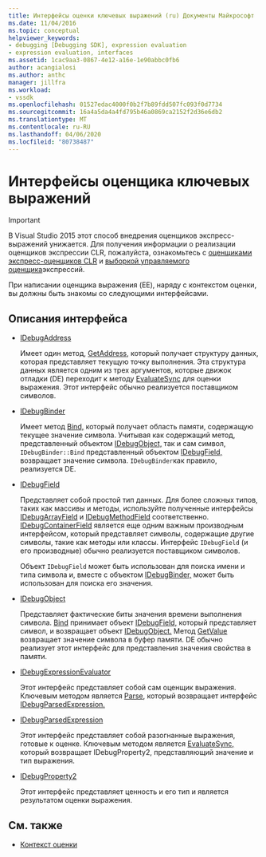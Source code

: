 ```yaml
---
title: Интерфейсы оценки ключевых выражений (ru) Документы Майкрософт
ms.date: 11/04/2016
ms.topic: conceptual
helpviewer_keywords:
- debugging [Debugging SDK], expression evaluation
- expression evaluation, interfaces
ms.assetid: 1cac9aa3-0867-4e12-a16e-1e90abbc0fb6
author: acangialosi
ms.author: anthc
manager: jillfra
ms.workload:
- vssdk
ms.openlocfilehash: 01527edac4000f0b2f7b89fdd507fc093f0d7734
ms.sourcegitcommit: 16a4a5da4a4fd795b46a0869ca2152f2d36e6db2
ms.translationtype: MT
ms.contentlocale: ru-RU
ms.lasthandoff: 04/06/2020
ms.locfileid: "80738487"
---
```

# <a name="key-expression-evaluator-interfaces"></a>Интерфейсы оценщика ключевых выражений
> [!IMPORTANT]
> В Visual Studio 2015 этот способ внедрения оценщиков экспресс-выражений унижается. Для получения информации о реализации оценщиков экспрессии CLR, пожалуйста, ознакомьтесь с [оценщиками экспресс-оценщиков CLR](https://github.com/Microsoft/ConcordExtensibilitySamples/wiki/CLR-Expression-Evaluators) и [выборкой управляемого оценщика](https://github.com/Microsoft/ConcordExtensibilitySamples/wiki/Managed-Expression-Evaluator-Sample)экспрессий.

 При написании оценщика выражения (EE), наряду с контекстом оценки, вы должны быть знакомы со следующими интерфейсами.

## <a name="interface-descriptions"></a>Описания интерфейса

- [IDebugAddress](../../extensibility/debugger/reference/idebugaddress.md)

     Имеет один метод, [GetAddress](../../extensibility/debugger/reference/idebugaddress-getaddress.md), который получает структуру данных, которая представляет текущую точку выполнения. Эта структура данных является одним из трех аргументов, которые движок отладки (DE) переходит к методу [EvaluateSync](../../extensibility/debugger/reference/idebugparsedexpression-evaluatesync.md) для оценки выражения. Этот интерфейс обычно реализуется поставщиком символов.

- [IDebugBinder](../../extensibility/debugger/reference/idebugbinder.md)

     Имеет метод [Bind,](../../extensibility/debugger/reference/idebugbinder-bind.md) который получает область памяти, содержащую текущее значение символа. Учитывая как содержащий метод, представленный объектом [IDebugObject,](../../extensibility/debugger/reference/idebugobject.md) так и сам символ, `IDebugBinder::Bind` представленный объектом [IDebugField,](../../extensibility/debugger/reference/idebugfield.md) возвращает значение символа. `IDebugBinder`как правило, реализуется DE.

- [IDebugField](../../extensibility/debugger/reference/idebugfield.md)

     Представляет собой простой тип данных. Для более сложных типов, таких как массивы и методы, используйте полученные интерфейсы [IDebugArrayField](../../extensibility/debugger/reference/idebugarrayfield.md) и [IDebugMethodField](../../extensibility/debugger/reference/idebugmethodfield.md) соответственно. [IDebugContainerField](../../extensibility/debugger/reference/idebugcontainerfield.md) является еще одним важным производным интерфейсом, который представляет символы, содержащие другие символы, такие как методы или классы. Интерфейс `IDebugField` (и его производные) обычно реализуется поставщиком символов.

     Объект `IDebugField` может быть использован для поиска имени и типа символа и, вместе с объектом [IDebugBinder,](../../extensibility/debugger/reference/idebugbinder.md) может быть использован для поиска его значения.

- [IDebugObject](../../extensibility/debugger/reference/idebugobject.md)

     Представляет фактические биты значения времени выполнения символа. [Bind](../../extensibility/debugger/reference/idebugbinder-bind.md) принимает объект [IDebugField,](../../extensibility/debugger/reference/idebugfield.md) который представляет символ, и возвращает объект [IDebugObject.](../../extensibility/debugger/reference/idebugobject.md) Метод [GetValue](../../extensibility/debugger/reference/idebugobject-getvalue.md) возвращает значение символа в буфер памяти. DE обычно реализует этот интерфейс для представления значения свойства в памяти.

- [IDebugExpressionEvaluator](../../extensibility/debugger/reference/idebugexpressionevaluator.md)

     Этот интерфейс представляет собой сам оценщик выражения. Ключевым методом является [Parse](../../extensibility/debugger/reference/idebugexpressionevaluator-parse.md), который возвращает интерфейс [IDebugParsedExpression.](../../extensibility/debugger/reference/idebugparsedexpression.md)

- [IDebugParsedExpression](../../extensibility/debugger/reference/idebugparsedexpression.md)

     Этот интерфейс представляет собой разогнанные выражения, готовые к оценке. Ключевым методом является [EvaluateSync,](../../extensibility/debugger/reference/idebugparsedexpression-evaluatesync.md) который возвращает IDebugProperty2, представляющий значение и тип выражения.

- [IDebugProperty2](../../extensibility/debugger/reference/idebugproperty2.md)

     Этот интерфейс представляет ценность и его тип и является результатом оценки выражения.

## <a name="see-also"></a>См. также
- [Контекст оценки](../../extensibility/debugger/evaluation-context.md)
